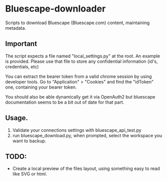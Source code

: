 # Bluescape-downloader
Scripts to download Bluescape (Bluescape.com) content, maintaining metadata.

## Important
The script expects a file named "local_settings.py" at the root. An example is provided. Please use that file to store any confidential information (id's, credentials, etc)

You can extract the bearer token from a valid chrome session by using developer tools. Go to "Application" > "Cookies" and find the "idToken" one, containing your bearer token.

You should also be able dynamically get it via OpenAuth2 but bluescape documentation seems to be a bit out of date for that part.

## Usage.
1. Validate your connections settings with bluescape_api_test.py
2. run bluescape_download.py, when prompted, select the workspace you want to backup.

## TODO:
- Create a local preview of the files layout, using something easy to read like SVG or html.
